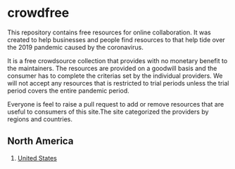 # crowdfree
This repository contains free resources for online collaboration. It was created to help businesses and people find resources to that help tide over the 2019 pandemic caused by the coronavirus.

It is a free crowdsource collection that provides with no monetary benefit to the maintainers. The resources are provided on a goodwill basis and the consumer has to complete the criterias set by the individual providers. We will not accept any resources that is restricted to trial periods unless the trial period covers the entire pandemic period.

Everyone is feel to raise a pull request to add or remove resources that are useful to consumers of this site.The site categorized the providers by regions and countries.

## North America
1. [United States](northamerica/united_states.md)
